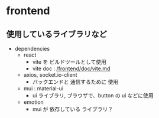 # frontend

## 使用しているライブラリなど

- dependencies
  - react
    - vite を ビルドツールとして使用
    - vite doc : [/frontend/doc/vite.md](/frontend/doc/vite.md)
  - axios, socket.io-client
    - バックエンドと 通信するために 使用
  - mui : material-ui
    - ui ライブラリ, ブラウザで、button の ui などに使用
  - emotion
    - mui が 依存している ライブラリ？
